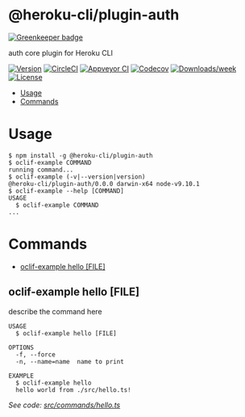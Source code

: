 @heroku-cli/plugin-auth
=======================

[![Greenkeeper badge](https://badges.greenkeeper.io/heroku/heroku-cli-plugin-auth.svg?token=ae336dd09ada821e6e8b569c57595ea56c163d1e21e3133b667103c80dcdccc3&ts=1522979250711)](https://greenkeeper.io/)

auth core plugin for Heroku CLI

[![Version](https://img.shields.io/npm/v/@heroku-cli/plugin-auth.svg)](https://npmjs.org/package/@heroku-cli/plugin-auth)
[![CircleCI](https://circleci.com/gh/jdxcode/heroku-cli-auth/tree/master.svg?style=shield)](https://circleci.com/gh/jdxcode/heroku-cli-auth/tree/master)
[![Appveyor CI](https://ci.appveyor.com/api/projects/status/github/jdxcode/heroku-cli-auth?branch=master&svg=true)](https://ci.appveyor.com/project/jdxcode/heroku-cli-auth/branch/master)
[![Codecov](https://codecov.io/gh/jdxcode/heroku-cli-auth/branch/master/graph/badge.svg)](https://codecov.io/gh/jdxcode/heroku-cli-auth)
[![Downloads/week](https://img.shields.io/npm/dw/@heroku-cli/plugin-auth.svg)](https://npmjs.org/package/@heroku-cli/plugin-auth)
[![License](https://img.shields.io/npm/l/@heroku-cli/plugin-auth.svg)](https://github.com/jdxcode/heroku-cli-auth/blob/master/package.json)

<!-- toc -->
* [Usage](#usage)
* [Commands](#commands)
<!-- tocstop -->
# Usage
<!-- usage -->
```sh-session
$ npm install -g @heroku-cli/plugin-auth
$ oclif-example COMMAND
running command...
$ oclif-example (-v|--version|version)
@heroku-cli/plugin-auth/0.0.0 darwin-x64 node-v9.10.1
$ oclif-example --help [COMMAND]
USAGE
  $ oclif-example COMMAND
...
```
<!-- usagestop -->
# Commands
<!-- commands -->
* [oclif-example hello [FILE]](#oclif-example-hello-file)

## oclif-example hello [FILE]

describe the command here

```
USAGE
  $ oclif-example hello [FILE]

OPTIONS
  -f, --force
  -n, --name=name  name to print

EXAMPLE
  $ oclif-example hello
  hello world from ./src/hello.ts!
```

_See code: [src/commands/hello.ts](https://github.com/heroku/heroku-cli-plugin-auth/blob/v0.0.0/src/commands/hello.ts)_
<!-- commandsstop -->
